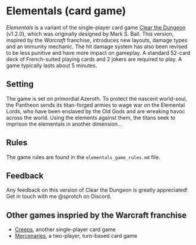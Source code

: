 # Elementals (card game)

_Elementals_ is a variant of the single-player card game [Clear the Dungeon](https://www.riffleshuffleandroll.com/clear-the-dungeon) (v1.2.0), which was originally designed by Mark S. Ball. This version, inspired by the _Warcraft_ franchise, introduces new layouts, damage types and an immunity mechanic. The hit damage system has also been revised to be less punitive and have more impact on gameplay. A standard 52-card deck of French-suited playing cards and 2 jokers are required to play. A game typically lasts about 5 minutes.

## Setting

The game is set on primordial Azeroth. To protect the nascent world-soul, the Pantheon sends its titan-forged armies to wage war on the Elemental Lords, who have been enslaved by the Old Gods and are wreaking havoc across the world. Using the elements against them, the titans seek to imprison the elementals in another dimension...

## Rules

The game rules are found in the `elementals_game_rules.md` file.

## Feedback

Any feedback on this version of Clear the Dungeon is greatly appreciated! Get in touch with me @sprotch on Discord.

## Other games inspried by the Warcraft franchise

- [Creeps](https://github.com/spycherf/creeps), another single-player card game
- [Mercenaries](https://github.com/spycherf/mercenaries), a two-player, turn-based card game
